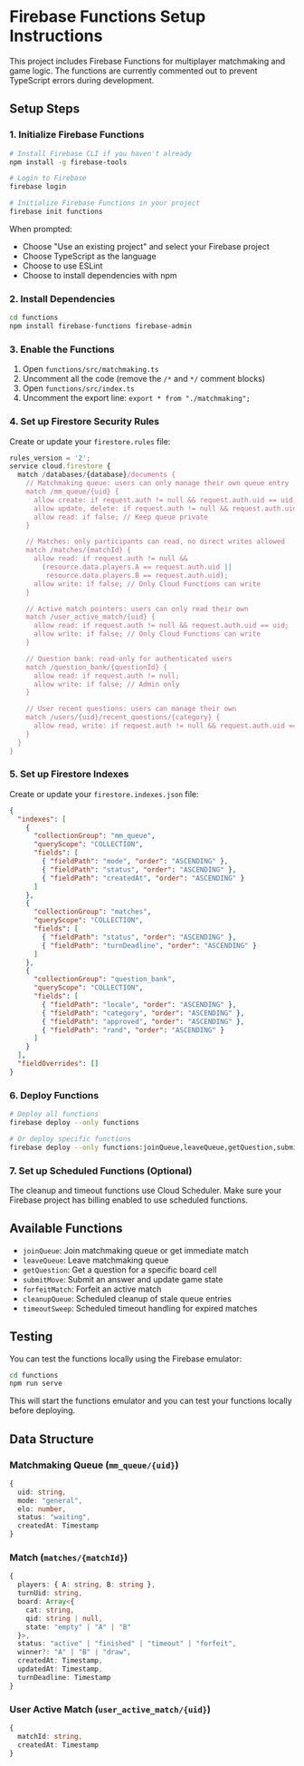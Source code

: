 # Firebase Functions Setup Instructions

This project includes Firebase Functions for multiplayer matchmaking and game logic. The functions are currently commented out to prevent TypeScript errors during development.

## Setup Steps

### 1. Initialize Firebase Functions

```bash
# Install Firebase CLI if you haven't already
npm install -g firebase-tools

# Login to Firebase
firebase login

# Initialize Firebase Functions in your project
firebase init functions
```

When prompted:
- Choose "Use an existing project" and select your Firebase project
- Choose TypeScript as the language
- Choose to use ESLint
- Choose to install dependencies with npm

### 2. Install Dependencies

```bash
cd functions
npm install firebase-functions firebase-admin
```

### 3. Enable the Functions

1. Open `functions/src/matchmaking.ts`
2. Uncomment all the code (remove the `/*` and `*/` comment blocks)
3. Open `functions/src/index.ts`
4. Uncomment the export line: `export * from "./matchmaking";`

### 4. Set up Firestore Security Rules

Create or update your `firestore.rules` file:

```javascript
rules_version = '2';
service cloud.firestore {
  match /databases/{database}/documents {
    // Matchmaking queue: users can only manage their own queue entry
    match /mm_queue/{uid} {
      allow create: if request.auth != null && request.auth.uid == uid;
      allow update, delete: if request.auth != null && request.auth.uid == uid;
      allow read: if false; // Keep queue private
    }

    // Matches: only participants can read, no direct writes allowed
    match /matches/{matchId} {
      allow read: if request.auth != null && 
        (resource.data.players.A == request.auth.uid || 
         resource.data.players.B == request.auth.uid);
      allow write: if false; // Only Cloud Functions can write
    }

    // Active match pointers: users can only read their own
    match /user_active_match/{uid} {
      allow read: if request.auth != null && request.auth.uid == uid;
      allow write: if false; // Only Cloud Functions can write
    }

    // Question bank: read-only for authenticated users
    match /question_bank/{questionId} {
      allow read: if request.auth != null;
      allow write: if false; // Admin only
    }

    // User recent questions: users can manage their own
    match /users/{uid}/recent_questions/{category} {
      allow read, write: if request.auth != null && request.auth.uid == uid;
    }
  }
}
```

### 5. Set up Firestore Indexes

Create or update your `firestore.indexes.json` file:

```json
{
  "indexes": [
    {
      "collectionGroup": "mm_queue",
      "queryScope": "COLLECTION",
      "fields": [
        { "fieldPath": "mode", "order": "ASCENDING" },
        { "fieldPath": "status", "order": "ASCENDING" },
        { "fieldPath": "createdAt", "order": "ASCENDING" }
      ]
    },
    {
      "collectionGroup": "matches",
      "queryScope": "COLLECTION", 
      "fields": [
        { "fieldPath": "status", "order": "ASCENDING" },
        { "fieldPath": "turnDeadline", "order": "ASCENDING" }
      ]
    },
    {
      "collectionGroup": "question_bank",
      "queryScope": "COLLECTION",
      "fields": [
        { "fieldPath": "locale", "order": "ASCENDING" },
        { "fieldPath": "category", "order": "ASCENDING" },
        { "fieldPath": "approved", "order": "ASCENDING" },
        { "fieldPath": "rand", "order": "ASCENDING" }
      ]
    }
  ],
  "fieldOverrides": []
}
```

### 6. Deploy Functions

```bash
# Deploy all functions
firebase deploy --only functions

# Or deploy specific functions
firebase deploy --only functions:joinQueue,leaveQueue,getQuestion,submitMove
```

### 7. Set up Scheduled Functions (Optional)

The cleanup and timeout functions use Cloud Scheduler. Make sure your Firebase project has billing enabled to use scheduled functions.

## Available Functions

- `joinQueue`: Join matchmaking queue or get immediate match
- `leaveQueue`: Leave matchmaking queue  
- `getQuestion`: Get a question for a specific board cell
- `submitMove`: Submit an answer and update game state
- `forfeitMatch`: Forfeit an active match
- `cleanupQueue`: Scheduled cleanup of stale queue entries
- `timeoutSweep`: Scheduled timeout handling for expired matches

## Testing

You can test the functions locally using the Firebase emulator:

```bash
cd functions
npm run serve
```

This will start the functions emulator and you can test your functions locally before deploying.

## Data Structure

### Matchmaking Queue (`mm_queue/{uid}`)
```typescript
{
  uid: string,
  mode: "general",
  elo: number,
  status: "waiting",
  createdAt: Timestamp
}
```

### Match (`matches/{matchId}`)
```typescript
{
  players: { A: string, B: string },
  turnUid: string,
  board: Array<{
    cat: string,
    qid: string | null,
    state: "empty" | "A" | "B"
  }>,
  status: "active" | "finished" | "timeout" | "forfeit",
  winner?: "A" | "B" | "draw",
  createdAt: Timestamp,
  updatedAt: Timestamp,
  turnDeadline: Timestamp
}
```

### User Active Match (`user_active_match/{uid}`)
```typescript
{
  matchId: string,
  createdAt: Timestamp
}
```